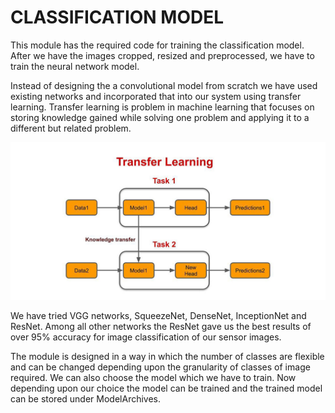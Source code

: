 # CLASSIFICATION MODEL 

This module has the required code for training the classification model. After we have the images cropped, resized and preprocessed, we have to train the neural network model. 

Instead of designing the a convolutional model from scratch we have used existing networks and incorporated that into our system using transfer learning. Transfer learning is problem in machine learning that focuses on storing knowledge gained while solving one problem and applying it to a different but related problem. 

![image](/images/Transfer_learning.jpg)

We have tried VGG networks, SqueezeNet, DenseNet, InceptionNet and ResNet. Among all other networks the ResNet gave us the best results of over 95% accuracy for image classification of our sensor images. 

The module is designed in a way in which the number of classes are flexible and can be changed depending upon the granularity of classes of image required. We can also choose the model which we have to train. Now depending upon our choice the model can be trained and the trained model can be stored under ModelArchives. 